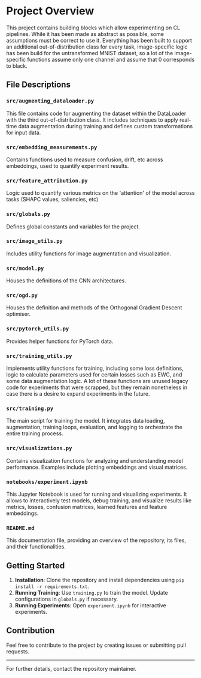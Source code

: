 # Project Overview

This project contains building blocks which allow experimenting on CL pipelines. While it has been made as abstract as possible, some assumptions must be correct to use it. Everything has been built to support an additional out-of-distribution class for every task, image-specific logic has been build for the untransformed MNIST dataset, so a lot of the image-specific functions assume only one channel and assume that 0 corresponds to black.

## File Descriptions

### `src/augmenting_dataloader.py`
This file contains code for augmenting the dataset within the DataLoader with the third out-of-distribution class. It includes techniques to apply real-time data augmentation during training and defines custom transformations for input data.

### `src/embedding_measurements.py`
Contains functions used to measure confusion, drift, etc across embeddings, used to quantify experiment results.

### `src/feature_attribution.py`
Logic used to quantify various metrics on the 'attention' of the model across tasks (SHAPC values, saliencies, etc)

### `src/globals.py`
Defines global constants and variables for the project.

### `src/image_utils.py`
Includes utility functions for image augmentation and visualization.

### `src/model.py`
Houses the definitions of the CNN architectures.

### `src/ogd.py`
Houses the definition and methods of the Orthogonal Gradient Descent optimiser.

### `src/pytorch_utils.py`
Provides helper functions for PyTorch data.

### `src/training_utils.py`
Implements utility functions for training, including some loss definitions, logic to calculate parameters used for certain losses such as EWC, and some data augmentation logic. A lot of these functions are unused legacy code for experiments that were scrapped, but they remain nonetheless in case there is a desire to expand experiments in the future.

### `src/training.py`
The main script for training the model. It integrates data loading, augmentation, training loops, evaluation, and logging to orchestrate the entire training process.

### `src/visualizations.py`
Contains visualization functions for analyzing and understanding model performance. Examples include plotting embeddings and visual matrices.

### `notebooks/experiment.ipynb`
This Jupyter Notebook is used for running and visualizing experiments. It allows to interactively test models, debug training, and visualize results like metrics, losses, confusion matrices, learned features and feature embeddings.

### `README.md`
This documentation file, providing an overview of the repository, its files, and their functionalities.

## Getting Started

1. **Installation**: Clone the repository and install dependencies using `pip install -r requirements.txt`.
2. **Running Training**: Use `training.py` to train the model. Update configurations in `globals.py` if necessary.
3. **Running Experiments**: Open `experiment.ipynb` for interactive experiments.

## Contribution
Feel free to contribute to the project by creating issues or submitting pull requests.

---

For further details, contact the repository maintainer.
